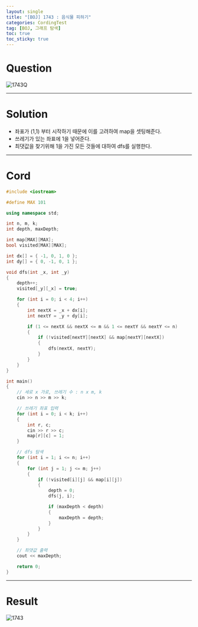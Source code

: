 ```yaml
---
layout: single
title: "[BOJ] 1743 : 음식물 피하기"
categories: CordingTest
tag: [BOJ, 그래프 탐색]
toc: true
toc_sticky: true
---
```


# Question
![1743Q](https://user-images.githubusercontent.com/97664446/181056538-4d842acb-28f4-440f-a902-38cf6cced3f9.PNG)

***

# Solution
- 좌표가 (1,1) 부터 시작하기 때문에 이를 고려하여 map을 셋팅해준다.
- 쓰레기가 있는 좌표에 1을 넣어준다.
- 최댓값을 찾기위해 1을 가진 모든 것들에 대하여 dfs를 실행한다.

***

# Cord
```c++
#include <iostream>

#define MAX 101

using namespace std;

int n, m, k;
int depth, maxDepth;

int map[MAX][MAX];
bool visited[MAX][MAX];

int dx[] = { -1, 0, 1, 0 };
int dy[] = { 0, -1, 0, 1 };

void dfs(int _x, int _y)
{
	depth++;
	visited[_y][_x] = true;

	for (int i = 0; i < 4; i++)
	{
		int nextX = _x + dx[i];
		int nextY = _y + dy[i];

		if (1 <= nextX && nextX <= m && 1 <= nextY && nextY <= n)
		{
			if (!visited[nextY][nextX] && map[nextY][nextX])
			{
				dfs(nextX, nextY);
			}
		}
	}
}

int main()
{
	// 세로 x 가로, 쓰레기 수 : n x m, k
	cin >> n >> m >> k;

	// 쓰레기 좌표 입력
	for (int i = 0; i < k; i++)
	{
		int r, c;
		cin >> r >> c;
		map[r][c] = 1;
	}

	// dfs 탐색
	for (int i = 1; i <= n; i++)
	{
		for (int j = 1; j <= m; j++)
		{
			if (!visited[i][j] && map[i][j]) 
			{
				depth = 0;
				dfs(j, i);

				if (maxDepth < depth)
				{
					maxDepth = depth;
				}
			}
		}
	}

	// 최댓값 출력
	cout << maxDepth;

	return 0;
}

```

***

# Result
![1743](https://user-images.githubusercontent.com/97664446/181056544-08860e3f-86f3-4451-b340-f6cf955e7c81.PNG)

